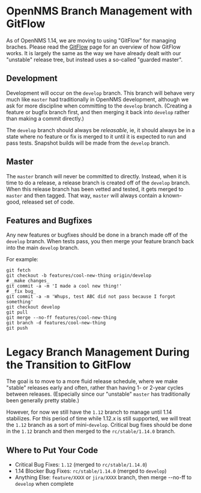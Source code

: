OpenNMS Branch Management with GitFlow
======================================

As of OpenNMS 1.14, we are moving to using "GitFlow" for managing braches.
Please read the [GitFlow] page for an overview of how GitFlow works.  It is
largely the same as the way we have already dealt with our "unstable" release
tree, but instead uses a so-called "guarded master".

Development
-----------

Development will occur on the `develop` branch.  This branch will behave very
much like `master` had traditionally in OpenNMS development, although we ask
for more discipline when committing to the `develop` branch.  (Creating a feature
or bugfix branch first, and then merging it back into `develop` rather than
making a commit directly.)

The `develop` branch should always be _releasable_, ie, it should always be in
a state where no feature or fix is merged to it until it is expected to run and
pass tests.  Snapshot builds will be made from the `develop` branch.

Master
------

The `master` branch will never be committed to directly.  Instead, when it
is time to do a release, a release branch is created off of the `develop`
branch.  When this release branch has been vetted and tested, it gets merged
to `master` and then tagged.  That way, `master` will always contain a
known-good, released set of code.

Features and Bugfixes
---------------------

Any new features or bugfixes should be done in a branch made off of the
`develop` branch.  When tests pass, you then merge your feature branch back
into the main `develop` branch.

For example:

```
git fetch
git checkout -b features/cool-new-thing origin/develop
# _make changes_
git commit -a -m 'I made a cool new thing!'
# _fix bug_
git commit -a -m 'Whups, test ABC did not pass because I forgot something'
git checkout develop
git pull
git merge --no-ff features/cool-new-thing
git branch -d features/cool-new-thing
git push
```

Legacy Branch Management During the Transition to GitFlow
=========================================================

The goal is to move to a more fluid release schedule, where we make "stable"
releases early and often, rather than having 1- or 2-year cycles between releases.
(Especially since our "unstable" `master` has traditionally been generally pretty
stable.)

However, for now we still have the `1.12` branch to manage until 1.14 stabilizes.
For this period of time while 1.12.x is still supported, we will treat the `1.12`
branch as a sort of mini-`develop`.  Critical bug fixes should be done in the
`1.12` branch and then merged to the `rc/stable/1.14.0` branch.

Where to Put Your Code
----------------------

* Critical Bug Fixes: `1.12` (merged to `rc/stable/1.14.0`)
* 1.14 Blocker Bug Fixes: `rc/stable/1.14.0` (merged to `develop`)
* Anything Else: `feature/XXXX` or `jira/XXXX` branch, then merge --no-ff to `develop` when complete

[GitFlow]: http://nvie.com/posts/a-successful-git-branching-model/ "GitFlow"
